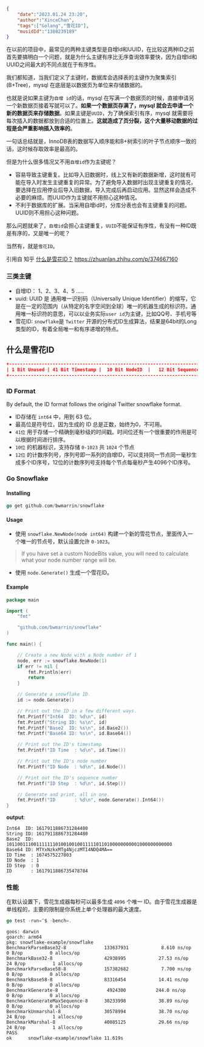 ```json
{
    "date":"2023.01.24 23:20",
    "author":"XinceChan",
    "tags":["Golang","雪花ID"],
    "musidId":"1380239189"
}
```

在以前的项目中，最常见的两种主键类型是自增Id和UUID，在比较这两种ID之前首先要搞明白一个问题，就是为什么主键有序比无序查询效率要快，因为自增Id和UUID之间最大的不同点就在于有序性。

我们都知道，当我们定义了主键时，数据库会选择表的主键作为聚集索引(B+Tree)，mysql 在底层是以数据页为单位来存储数据的。

也就是说如果主键为`自增 id`的话，mysql 在写满一个数据页的时候，直接申请另一个新数据页接着写就可以了。**如果一个数据页存满了，mysql 就会去申请一个新的数据页来存储数据**。如果主键是`UUID`，为了确保索引有序，mysql 就需要将每次插入的数据都放到合适的位置上。**这就造成了页分裂，这个大量移动数据的过程是会严重影响插入效率的**。

一句话总结就是，InnoDB表的数据写入顺序能和B+树索引的叶子节点顺序一致的话，这时候存取效率是最高的。

但是为什么很多情况又不用`自增id`作为主键呢？

- 容易导致主键重复。比如导入旧数据时，线上又有新的数据新增，这时就有可能在导入时发生主键重复的异常。为了避免导入数据时出现主键重复的情况，要选择在应用停业后导入旧数据，导入完成后再启动应用。显然这样会造成不必要的麻烦。而UUID作为主键就不用担心这种情况。
- 不利于数据库的扩展。当采用自增id时，分库分表也会有主键重复的问题。UUID则不用担心这种问题。

那么问题就来了，`自增id`会担心主键重复，`UUID`不能保证有序性，有没有一种ID既是有序的，又是唯一的呢？

当然有，就是`雪花ID`。

引用自 知乎 [什么是雪花ID？](https://zhuanlan.zhihu.com/p/374667160) https://zhuanlan.zhihu.com/p/374667160

### 三类主键

- 自增ID： 1、2、3、4、5 .....
- uuid: UUID 是 通用唯一识别码（Universally Unique Identifier）的缩写，它是在一定的范围内（从特定的名字空间到全球）唯一的机器生成的标识符。通用唯一标识符的意思，可以以业务实际`user id`为主键，比如QQ号、手机号等
- 雪花ID: `snowflake`是 `Twitter` 开源的分布式ID生成算法，结果是64bit的Long类型的ID，有着全局唯一和有序递增的特点。

## 什么是雪花ID

```json
+--------------------------------------------------------------------------+
| 1 Bit Unused | 41 Bit Timestamp |  10 Bit NodeID  |   12 Bit Sequence ID |
+--------------------------------------------------------------------------+
```

### ID Format

By default, the ID format follows the original Twitter snowflake format.

- ID存储在 `int64` 中，用到 63 位。
- 最高位是符号位，因为生成的 ID 总是正数，始终为0，不可用。
- `41位` 用于存储一个精确到毫秒级的时间戳。时间位还有一个很重要的作用是可以根据时间进行排序。
- `10位` 的机器标识，支持存储 `0-1023` 共 `1024` 个节点
- `12位` 的计数序列号，序列号即一系列的自增ID，可以支持同一节点同一毫秒生成多个ID序号，12位的计数序列号支持每个节点每毫秒产生4096个ID序号。

### Go Snowflake

#### **Installing**

```go
go get github.com/bwmarrin/snowflake
```

#### Usage

- 使用 `snowflake.NewNode(node int64)` 构建一个新的雪花节点，里面传入一个唯一的节点号，默认设置允许 `0-1023`。

> If you have set a custom NodeBits value, you will need to calculate what your node number range will be.

- 使用 `node.Generate()` 生成一个雪花ID。

#### **Example**

```go
package main

import (
	"fmt"

	"github.com/bwmarrin/snowflake"
)

func main() {

	// Create a new Node with a Node number of 1
	node, err := snowflake.NewNode(1)
	if err != nil {
		fmt.Println(err)
		return
	}

	// Generate a snowflake ID.
	id := node.Generate()

	// Print out the ID in a few different ways.
	fmt.Printf("Int64  ID: %d\n", id)
	fmt.Printf("String ID: %s\n", id)
	fmt.Printf("Base2  ID: %s\n", id.Base2())
	fmt.Printf("Base64 ID: %s\n", id.Base64())

	// Print out the ID's timestamp
	fmt.Printf("ID Time  : %d\n", id.Time())

	// Print out the ID's node number
	fmt.Printf("ID Node  : %d\n", id.Node())

	// Print out the ID's sequence number
	fmt.Printf("ID Step  : %d\n", id.Step())

  	// Generate and print, all in one.
  	fmt.Printf("ID       : %d\n", node.Generate().Int64())
}
```

**output**:

```
Int64  ID: 1617911886731284480
String ID: 1617911886731284480
Base2  ID: 1011001110011111110100100100111110110100000000001000000000000
Base64 ID: MTYxNzkxMTg4NjczMTI4NDQ4MA==
ID Time  : 1674575227803
ID Node  : 1
ID Step  : 0
ID       : 1617911886735478784
```

### 性能

在默认设置下，雪花生成器每秒可以最多生成 `4096` 个唯一 ID。由于雪花生成器是单线程的，主要的限制是你系统上单个处理器的最大速度。

```go
go test -run=^$ -bench=.
```

```
goos: darwin
goarch: arm64
pkg: snowflake-example/snowflake
BenchmarkParseBase32-8           	133637931	         8.610 ns/op	       0 B/op	       0 allocs/op
BenchmarkBase32-8                	42938995	        27.53 ns/op	      24 B/op	       1 allocs/op
BenchmarkParseBase58-8           	157382682	         7.700 ns/op	       0 B/op	       0 allocs/op
BenchmarkBase58-8                	83316454	        14.41 ns/op	       0 B/op	       0 allocs/op
BenchmarkGenerate-8              	 4924300	       244.0 ns/op	       0 B/op	       0 allocs/op
BenchmarkGenerateMaxSequence-8   	30233998	        38.89 ns/op	       0 B/op	       0 allocs/op
BenchmarkUnmarshal-8             	30578994	        38.70 ns/op	      24 B/op	       1 allocs/op
BenchmarkMarshal-8               	40085125	        29.66 ns/op	      24 B/op	       1 allocs/op
PASS
ok  	snowflake-example/snowflake	11.619s
```


